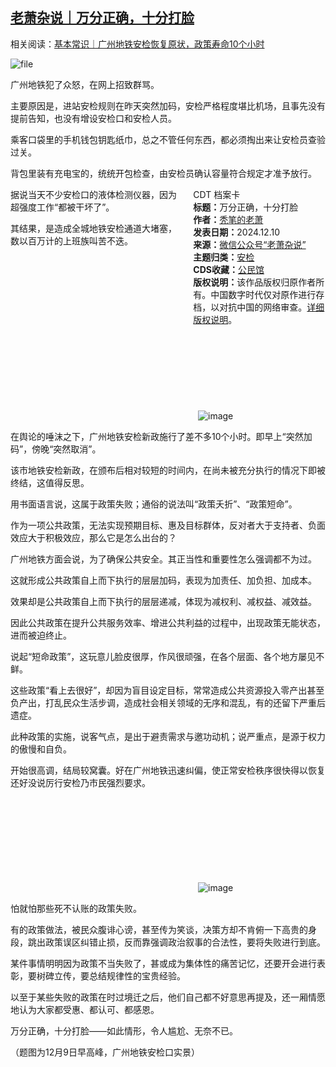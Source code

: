 <!--1733830565000-->
[老萧杂说｜万分正确，十分打脸](https://chinadigitaltimes.net/chinese/713819.html)
------

<p>相关阅读：<a href="https://chinadigitaltimes.net/chinese/713807.html" title="基本常识｜广州地铁安检恢复原状，政策寿命10个小时">基本常识｜广州地铁安检恢复原状，政策寿命10个小时</a></p><p><img decoding="async" src="https://chinadigitaltimes.net/chinese/files/2024/12/image-1733830144843.png" alt="file"></p><p>广州地铁犯了众怒，在网上招致群骂。</p><p>主要原因是，进站安检规则在昨天突然加码，安检严格程度堪比机场，且事先没有提前告知，也没有增设安检口和安检人员。</p><p>乘客口袋里的手机钱包钥匙纸巾，总之不管任何东西，都必须掏出来让安检员查验过关。</p><p>背包里装有充电宝的，统统开包检查，由安检员确认容量符合规定才准予放行。</p><div style="width:42%;float:right;padding-left:20px;"><div class="su-spoiler su-spoiler-style-fancy su-spoiler-icon-chevron-circle" data-scroll-offset="0" data-anchor-in-url="no"><div class="su-spoiler-title" tabindex="0" role="button"><span class="su-spoiler-icon"></span>CDT 档案卡</div><div class="su-spoiler-content su-u-clearfix su-u-trim"><strong>标题：</strong>万分正确，十分打脸<br><strong>作者：</strong><a href="https://chinadigitaltimes.net/space/老萧杂说" target="_blank">秃笔的老萧</a><br><strong>发表日期：</strong>2024.12.10<br><strong>来源：</strong><a href="https://web.archive.org/web/https://mp.weixin.qq.com/s/vL6SS4WMuMxjwpmwxCHLjw" target="_blank">微信公众号“老萧杂说”</a><br><strong>主题归类：</strong><a href="https://chinadigitaltimes.net/space/安检" target="_blank">安检</a><br><strong>CDS收藏：</strong><a href="https://chinadigitaltimes.net/space/%E5%85%AC%E6%B0%91%E9%A6%86" target="_blank" rel="noopener">公民馆</a><br><strong>版权说明：</strong>该作品版权归原作者所有。中国数字时代仅对原作进行存档，以对抗中国的网络审查。<a href="https://chinadigitaltimes.net/chinese/copyright">详细版权说明</a>。</div></div></div><p>据说当天不少安检口的液体检测仪器，因为超强度工作“都被干坏了”。</p><p>其结果，是造成全城地铁安检通道大堵塞，数以百万计的上班族叫苦不迭。</p><p><img decoding="async" src="data:image/svg+xml,%3Csvg%20xmlns='http://www.w3.org/2000/svg'%20viewBox='0%200%200%200'%3E%3C/svg%3E" alt="image" data-lazy-src="https://chinadigitaltimes.net/chinese/files/2024/12/post-713819-675827a5b7111.png"><noscript><img decoding="async" src="https://chinadigitaltimes.net/chinese/files/2024/12/post-713819-675827a5b7111.png" alt="image"></noscript></p><p>在舆论的唾沫之下，广州地铁安检新政施行了差不多10个小时。即早上“突然加码”，傍晚“突然取消”。</p><p>该市地铁安检新政，在颁布后相对较短的时间内，在尚未被充分执行的情况下即被终结，这值得反思。</p><p>用书面语言说，这属于政策失败；通俗的说法叫“政策夭折”、“政策短命”。</p><p>作为一项公共政策，无法实现预期目标、惠及目标群体，反对者大于支持者、负面效应大于积极效应，那么它是怎么出台的？</p><p>广州地铁方面会说，为了确保公共安全。其正当性和重要性怎么强调都不为过。</p><p>这就形成公共政策自上而下执行的层层加码，表现为加责任、加负担、加成本。</p><p>效果却是公共政策自上而下执行的层层递减，体现为减权利、减权益、减效益。</p><p>因此公共政策在提升公共服务效率、增进公共利益的过程中，出现政策无能状态，进而被迫终止。</p><p>说起“短命政策”，这玩意儿脸皮很厚，作风很顽强，在各个层面、各个地方屡见不鲜。</p><p>这些政策“看上去很好”，却因为盲目设定目标，常常造成公共资源投入零产出甚至负产出，打乱民众生活步调，造成社会相关领域的无序和混乱，有的还留下严重后遗症。</p><p>此种政策的实施，说客气点，是出于避责需求与邀功动机；说严重点，是源于权力的傲慢和自负。</p><p>开始很高调，结局较窝囊。好在广州地铁迅速纠偏，使正常安检秩序很快得以恢复还好没说厉行安检乃市民强烈要求。</p><p><img decoding="async" src="data:image/svg+xml,%3Csvg%20xmlns='http://www.w3.org/2000/svg'%20viewBox='0%200%200%200'%3E%3C/svg%3E" alt="image" data-lazy-src="https://chinadigitaltimes.net/chinese/files/2024/12/post-713819-675827a5bffcb.png"><noscript><img decoding="async" src="https://chinadigitaltimes.net/chinese/files/2024/12/post-713819-675827a5bffcb.png" alt="image"></noscript></p><p>怕就怕那些死不认账的政策失败。</p><p>有的政策做法，被民众腹诽心谤，甚至传为笑谈，决策方却不肯俯一下高贵的身段，跳出政策误区纠错止损，反而靠强调政治叙事的合法性，要将失败进行到底。</p><p>某件事情明明因为政策不当失败了，甚或成为集体性的痛苦记忆，还要开会进行表彰，要树碑立传，要总结规律性的宝贵经验。</p><p>以至于某些失败的政策在时过境迁之后，他们自己都不好意思再提及，还一厢情愿地认为大家都受惠、都认可、都感恩。</p><p>万分正确，十分打脸——如此情形，令人尴尬、无奈不已。</p><p>（题图为12月9日早高峰，广州地铁安检口实景）</p><div class="addtoany_share_save_container addtoany_content addtoany_content_bottom"><div class="a2a_kit a2a_kit_size_32 addtoany_list" data-a2a-url="https://chinadigitaltimes.net/chinese/713819.html" data-a2a-title="老萧杂说｜万分正确，十分打脸"><a class="a2a_button_facebook" href="https://www.addtoany.com/add_to/facebook?linkurl=https%3A%2F%2Fchinadigitaltimes.net%2Fchinese%2F713819.html&amp;linkname=%E8%80%81%E8%90%A7%E6%9D%82%E8%AF%B4%EF%BD%9C%E4%B8%87%E5%88%86%E6%AD%A3%E7%A1%AE%EF%BC%8C%E5%8D%81%E5%88%86%E6%89%93%E8%84%B8" title="Facebook" rel="nofollow noopener" target="_blank"></a><a class="a2a_button_twitter" href="https://www.addtoany.com/add_to/twitter?linkurl=https%3A%2F%2Fchinadigitaltimes.net%2Fchinese%2F713819.html&amp;linkname=%E8%80%81%E8%90%A7%E6%9D%82%E8%AF%B4%EF%BD%9C%E4%B8%87%E5%88%86%E6%AD%A3%E7%A1%AE%EF%BC%8C%E5%8D%81%E5%88%86%E6%89%93%E8%84%B8" title="Twitter" rel="nofollow noopener" target="_blank"></a><a class="a2a_button_telegram" href="https://www.addtoany.com/add_to/telegram?linkurl=https%3A%2F%2Fchinadigitaltimes.net%2Fchinese%2F713819.html&amp;linkname=%E8%80%81%E8%90%A7%E6%9D%82%E8%AF%B4%EF%BD%9C%E4%B8%87%E5%88%86%E6%AD%A3%E7%A1%AE%EF%BC%8C%E5%8D%81%E5%88%86%E6%89%93%E8%84%B8" title="Telegram" rel="nofollow noopener" target="_blank"></a><a class="a2a_button_reddit" href="https://www.addtoany.com/add_to/reddit?linkurl=https%3A%2F%2Fchinadigitaltimes.net%2Fchinese%2F713819.html&amp;linkname=%E8%80%81%E8%90%A7%E6%9D%82%E8%AF%B4%EF%BD%9C%E4%B8%87%E5%88%86%E6%AD%A3%E7%A1%AE%EF%BC%8C%E5%8D%81%E5%88%86%E6%89%93%E8%84%B8" title="Reddit" rel="nofollow noopener" target="_blank"></a><a class="a2a_button_whatsapp" href="https://www.addtoany.com/add_to/whatsapp?linkurl=https%3A%2F%2Fchinadigitaltimes.net%2Fchinese%2F713819.html&amp;linkname=%E8%80%81%E8%90%A7%E6%9D%82%E8%AF%B4%EF%BD%9C%E4%B8%87%E5%88%86%E6%AD%A3%E7%A1%AE%EF%BC%8C%E5%8D%81%E5%88%86%E6%89%93%E8%84%B8" title="WhatsApp" rel="nofollow noopener" target="_blank"></a><a class="a2a_button_email" href="https://www.addtoany.com/add_to/email?linkurl=https%3A%2F%2Fchinadigitaltimes.net%2Fchinese%2F713819.html&amp;linkname=%E8%80%81%E8%90%A7%E6%9D%82%E8%AF%B4%EF%BD%9C%E4%B8%87%E5%88%86%E6%AD%A3%E7%A1%AE%EF%BC%8C%E5%8D%81%E5%88%86%E6%89%93%E8%84%B8" title="Email" rel="nofollow noopener" target="_blank"></a><a class="a2a_button_copy_link" href="https://www.addtoany.com/add_to/copy_link?linkurl=https%3A%2F%2Fchinadigitaltimes.net%2Fchinese%2F713819.html&amp;linkname=%E8%80%81%E8%90%A7%E6%9D%82%E8%AF%B4%EF%BD%9C%E4%B8%87%E5%88%86%E6%AD%A3%E7%A1%AE%EF%BC%8C%E5%8D%81%E5%88%86%E6%89%93%E8%84%B8" title="Copy Link" rel="nofollow noopener" target="_blank"></a><a class="a2a_dd addtoany_share_save addtoany_share" href="https://www.addtoany.com/share"></a></div></div>
